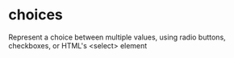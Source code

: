 # choices
Represent a choice between multiple values, using radio buttons, checkboxes, or HTML's &lt;select> element
